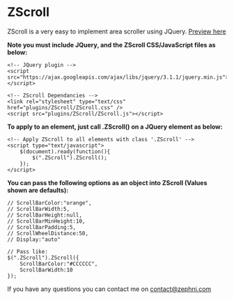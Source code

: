 # ZScroll

ZScroll is a very easy to implement area scroller using JQuery. [Preview here](http://zephni.com/tools/ZScroll)

**Note you must include JQuery, and the ZScroll CSS/JavaScript files as below:**
```
<!-- JQuery plugin -->
<script src="https://ajax.googleapis.com/ajax/libs/jquery/3.1.1/jquery.min.js"></script>

<!-- ZScroll Dependancies -->
<link rel="stylesheet" type="text/css" href="plugins/ZScroll/ZScroll.css" />
<script src="plugins/ZScroll/ZScroll.js"></script>
```

**To apply to an element, just call .ZScroll() on a JQuery element as  below:**
```
<!-- Apply ZScroll to all elements with class '.ZScroll' -->
<script type="text/javascript">
	$(document).ready(function(){
		$(".ZScroll").ZScroll();
	});
</script>
```

**You can pass the following options as an object into ZScroll (Values shown are defaults):**
```
// ScrollBarColor:"orange",
// ScrollBarWidth:5,
// ScrollBarHeight:null,
// ScrollBarMinHeight:10,
// ScrollBarPadding:5,
// ScrollWheelDistance:50,
// Display:"auto"

// Pass like:
$(".ZScroll").ZScroll({
	ScrollBarColor:"#CCCCCC",
	ScrollBarWidth:10
});
```

If you have any questions you can contact me on contact@zephni.com